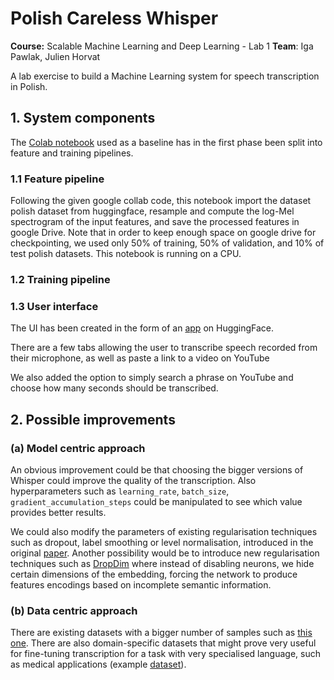 # Polish Careless Whisper
**Course:** Scalable Machine Learning and Deep Learning - Lab 1
**Team**: Iga Pawlak, Julien Horvat

A lab exercise to build a Machine Learning system for speech transcription in Polish. 
## 1. System components
The [Colab notebook](https://colab.research.google.com/github/sanchit-gandhi/notebooks/blob/main/fine_tune_whisper.ipynb) used as a baseline has in the first phase been split into feature and training pipelines. 

### 1.1 Feature pipeline
Following the given google collab code, this notebook import the dataset polish dataset from huggingface, resample and compute the log-Mel spectrogram of the input features, and save the processed features in google Drive. Note that in order to keep enough space on google drive for checkpointing, we used only 50% of training, 50% of validation, and 10% of test polish datasets. This notebook is running on a CPU.  

### 1.2 Training pipeline


### 1.3 User interface 
The UI has been created in the form of an [app](https://huggingface.co/spaces/PiJul/PolishCarelessWhisper) on HuggingFace. 

There are a few tabs allowing the user to transcribe speech recorded from their microphone, as well as paste a link to a video on YouTube 

We also added the option to simply search a phrase on YouTube and choose how many seconds should be transcribed. 

## 2. Possible improvements
### (a) Model centric approach
An obvious improvement could be that choosing the bigger versions of Whisper could improve the quality of the transcription. Also hyperparameters such as `learning_rate`, `batch_size`, `gradient_accumulation_steps` could be manipulated to see which value provides better results. 

We could also modify the parameters of existing regularisation techniques such as dropout, label smoothing or level normalisation, introduced in the original [paper](https://arxiv.org/abs/1706.03762). Another possibility would be to introduce new regularisation techniques such as [DropDim](https://arxiv.org/pdf/2304.10321.pdf) where instead of disabling neurons, we hide certain dimensions of the embedding, forcing the network to produce features encodings based on incomplete semantic information. 

### (b) Data centric approach

There are existing datasets with a bigger number of samples such as [this one](https://doi.org/10.35111/twqh-f096). There are also domain-specific datasets that might prove very useful for fine-tuning transcription for a task with very specialised language, such as medical applications (example [dataset](https://www.futurebeeai.com/dataset/monologue-speech-dataset/healthcare-scripted-speech-monologues-polish-poland)). 
